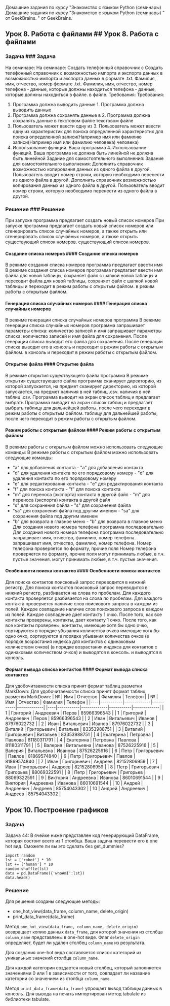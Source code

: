 
Домашние задания по курсу "Знакомство с языком Python (семинары)	Домашние задания по курсу "Знакомство с языком Python (семинары)
" от GeekBrains.	" от GeekBrains.
## Урок 8. Работа с файлами	## Урок 8. Работа с файлами
### Задача	### Задача
На семинаре:	На семинаре:
Создать телефонный справочник с	Создать телефонный справочник с
возможностью импорта и экспорта данных в	возможностью импорта и экспорта данных в
формате .txt. Фамилия, имя, отчество, номер	формате .txt. Фамилия, имя, отчество, номер
телефона - данные, которые должны находиться	телефона - данные, которые должны находиться
в файле.	в файле.
Требования:	Требования:
1. Программа должна выводить данные	1. Программа должна выводить данные
2. Программа должна сохранять данные в	2. Программа должна сохранять данные в
текстовом файле	текстовом файле
3. Пользователь может ввести одну из	3. Пользователь может ввести одну из
характеристик для поиска определенной	характеристик для поиска определенной
записи(Например имя или фамилию	записи(Например имя или фамилию
человека)	человека)
4. Использование функций. Ваша программа	4. Использование функций. Ваша программа
не должна быть линейной	не должна быть линейной
Задание для самостоятельного выполнения:	Задание для самостоятельного выполнения:
Дополнить справочник возможностью копирования данных из одного файла в другой. Пользователь вводит номер строки, которую необходимо перенести из одного файла в другой.	Дополнить справочник возможностью копирования данных из одного файла в другой. Пользователь вводит номер строки, которую необходимо перенести из одного файла в другой.
### Решение	### Решение
При запуске программа предлагает создать новый список номеров 	При запуске программа предлагает создать новый список номеров 
или сгенерировать список случайных номеров, а также открыть 	или сгенерировать список случайных номеров, а также открыть 
существующий список номеров.	существующий список номеров.
#### Создание списка номеров	#### Создание списка номеров
В режиме создания списка номеров программа предлагает ввести имя	В режиме создания списка номеров программа предлагает ввести имя
файла для новой таблицы, сохраняет файл с шапкой новой таблицы и переходит	файла для новой таблицы, сохраняет файл с шапкой новой таблицы и переходит
в режим работы с открытым файлом.	в режим работы с открытым файлом.
#### Генерация списка случайных номеров	#### Генерация списка случайных номеров
В режиме генерации списка случайных номеров программа 	В режиме генерации списка случайных номеров программа 
запрашивает параметры списка: количество записей и имя 	запрашивает параметры списка: количество записей и имя 
файла для сохранения. После генерации списка выводит его	файла для сохранения. После генерации списка выводит его
в консоль и переходит в режим работы с открытым файлом.	в консоль и переходит в режим работы с открытым файлом.
#### Открытие файла	#### Открытие файла
В режиме открытия существующего файла программа 	В режиме открытия существующего файла программа 
сканирует директорию, из которой запускается, на предмет	сканирует директорию, из которой запускается, на предмет
наличия в ней таблиц .csv.	наличия в ней таблиц .csv.
Программа выводит на экран список таблиц и предлагает выбрать	Программа выводит на экран список таблиц и предлагает выбрать
таблицу для дальнейшей работы, после чего переходит в режим работы с открытым файлом.	таблицу для дальнейшей работы, после чего переходит в режим работы с открытым файлом.
#### Режим работы с открытым файлом	#### Режим работы с открытым файлом
В режиме работы с открытым файлом можно использовать следующие команды:	В режиме работы с открытым файлом можно использовать следующие команды:
- "a" для добавления контакта	- "a" для добавления контакта
- "d" для удаления контакта по его порядковому номеру	- "d" для удаления контакта по его порядковому номеру
- "e" для редактирования контакта	- "e" для редактирования контакта
- "f" для поиска контакта	- "f" для поиска контакта
- "m" для переноса (экспорта) контакта в другой файл	- "m" для переноса (экспорта) контакта в другой файл
- "s" для сохранения файла	- "s" для сохранения файла
- "sa" для сохранения файла под другим именем	- "sa" для сохранения файла под другим именем
- "b" для возврата в главное меню	- "b" для возврата в главное меню
Для создания нового номера телефона программа последовательно	Для создания нового номера телефона программа последовательно
запрашивает имя, отчество, фамилию, номер телефона.	запрашивает имя, отчество, фамилию, номер телефона.
Номер телефона проверяется по формату, прочие поля 	Номер телефона проверяется по формату, прочие поля 
могут принимать любые, в т.ч. пустые значения.	могут принимать любые, в т.ч. пустые значения.
#### Особенности поиска контактов	#### Особенности поиска контактов
Для поиска контактов поисковый запрос переводится в нижний регистр,	Для поиска контактов поисковый запрос переводится в нижний регистр,
разбивается на слова по пробелам. Для каждого контакта проверяется	разбивается на слова по пробелам. Для каждого контакта проверяется
наличие слов поискового запроса в каждом из полей. Каждое совпадение	наличие слов поискового запроса в каждом из полей. Каждое совпадение
дает контакту 1 очко. После того, как все контакты проверены, контакты,	дает контакту 1 очко. После того, как все контакты проверены, контакты,
имеющие хотя бы одно очко, сортируются в порядке убывания количества очков	имеющие хотя бы одно очко, сортируются в порядке убывания количества очков
(в порядке возрастания индекса для контактов с одинаковым количеством очков)	(в порядке возрастания индекса для контактов с одинаковым количеством очков)
и выводятся в консоль.	и выводятся в консоль.
#### Формат вывода списка контактов	#### Формат вывода списка контактов
Для удобочитаемости списка принят формат таблиц разметки MarkDown:	Для удобочитаемости списка принят формат таблиц разметки MarkDown:
| №  | Имя       | Отчество    | Фамилия   | Телефон     | 	| №  | Имя       | Отчество    | Фамилия   | Телефон     | 
|----|-----------|-------------|-----------|-------------|	|----|-----------|-------------|-----------|-------------|
| 1  | Григорий  | Андреевич   | Перов     | 85966396543 | 	| 1  | Григорий  | Андреевич   | Перов     | 85966396543 | 
| 2  | Иван      | Витальевич  | Иванов    | 87976022732 | 	| 2  | Иван      | Витальевич  | Иванов    | 87976022732 | 
| 3  | Виталий   | Григорьевич | Витальев  | 83353988751 | 	| 3  | Виталий   | Григорьевич | Витальев  | 83353988751 | 
| 4  | Екатерина | Петровна    | Павлова   | 81180311791 | 	| 4  | Екатерина | Петровна    | Павлова   | 81180311791 | 
| 5  | Валерия   | Витальевна  | Иванова   | 87526225916 | 	| 5  | Валерия   | Витальевна  | Иванова   | 87526225916 | 
| 6  | Петр      | Григорьевич | Павлов    | 81869574840 | 	| 6  | Петр      | Григорьевич | Павлов    | 81869574840 | 
| 7  | Иван      | Григорьевич | Андреев   | 82152806959 | 	| 7  | Иван      | Григорьевич | Андреев   | 82152806959 | 
| 8  | Петр      | Григорьевич | Григорьев | 88069322591 | 	| 8  | Петр      | Григорьевич | Григорьев | 88069322591 | 
| 9  | Виктория  | Андреевна   | Иванова   | 86010691544 | 	| 9  | Виктория  | Андреевна   | Иванова   | 86010691544 | 
| 10 | Андрей    | Андреевич   | Андреев   | 85754043302 | 	| 10 | Андрей    | Андреевич   | Андреев   | 85754043302 | 

## Урок 10. Построение графиков

### Задача

Задача 44: В ячейке ниже представлен код генерирующий DataFrame, 
которая состоит всего из 1 столбца. Ваша задача перевести его в 
one hot вид. Сможете ли вы это сделать без get_dummies?

```
import random
lst = ['robot'] * 10
lst += ['human'] * 10
random.shuffle(lst)
data = pd.DataFrame({'whoAmI':lst})
data.head()
```

### Решение

Для решения созданы следующие методы:

- one_hot_view(data_frame, column_name, delete_origin)
- print_data_frame(data_frame)

Метод `one_hot_view(data_frame, column_name, delete_origin)` возвращает
копию данных `data_frame`, для которой значения из столбца `column_name`
представлены в one-hot виде. Флаг `delete_origin` определяет, будет ли
удален столбец `column_name` из результата.

Для создания one-hot вида составляется список категорий из уникальных
значений столбца `column_name`.

Для каждой категории создается новый столбец, который
заполняется значениями 0 или 1 в зависимости от того,
совпадает ли название категории со значением из столбца
`column_name`.

Метод `print_data_frame(data_frame)` упрощает вывод таблицы данных в
консоль. Для вывода на печать импортирован метод tabulate из библиотеки tabulate.

